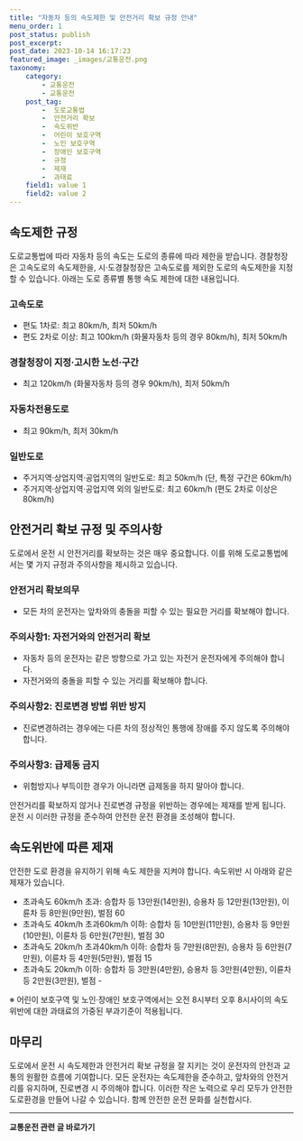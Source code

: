 ```yaml
---
title: "자동차 등의 속도제한 및 안전거리 확보 규정 안내"
menu_order: 1
post_status: publish
post_excerpt: 
post_date: 2023-10-14 16:17:23
featured_image: _images/교통운전.png
taxonomy:
    category:
        - 교통운전
        - 교통운전
    post_tag:
        -  도로교통법
        -  안전거리 확보
        -  속도위반
        -  어린이 보호구역
        -  노인 보호구역
        -  장애인 보호구역
        -  규정
        -  제재
        -  과태료
    field1: value 1
    field2: value 2
---
```



## 속도제한 규정

도로교통법에 따라 자동차 등의 속도는 도로의 종류에 따라 제한을 받습니다. 경찰청장은 고속도로의 속도제한을, 시·도경찰청장은 고속도로를 제외한 도로의 속도제한을 지정할 수 있습니다. 아래는 도로 종류별 통행 속도 제한에 대한 내용입니다.

### 고속도로
- 편도 1차로: 최고 80km/h, 최저 50km/h
- 편도 2차로 이상: 최고 100km/h (화물자동차 등의 경우 80km/h), 최저 50km/h

### 경찰청장이 지정·고시한 노선·구간
- 최고 120km/h (화물자동차 등의 경우 90km/h), 최저 50km/h

### 자동차전용도로
- 최고 90km/h, 최저 30km/h

### 일반도로
- 주거지역·상업지역·공업지역의 일반도로: 최고 50km/h (단, 특정 구간은 60km/h)
- 주거지역·상업지역·공업지역 외의 일반도로: 최고 60km/h (편도 2차로 이상은 80km/h)

## 안전거리 확보 규정 및 주의사항

도로에서 운전 시 안전거리를 확보하는 것은 매우 중요합니다. 이를 위해 도로교통법에서는 몇 가지 규정과 주의사항을 제시하고 있습니다.

### 안전거리 확보의무
- 모든 차의 운전자는 앞차와의 충돌을 피할 수 있는 필요한 거리를 확보해야 합니다.

### 주의사항1: 자전거와의 안전거리 확보
- 자동차 등의 운전자는 같은 방향으로 가고 있는 자전거 운전자에게 주의해야 합니다.
- 자전거와의 충돌을 피할 수 있는 거리를 확보해야 합니다.

### 주의사항2: 진로변경 방법 위반 방지
- 진로변경하려는 경우에는 다른 차의 정상적인 통행에 장애를 주지 않도록 주의해야 합니다.

### 주의사항3: 급제동 금지
- 위험방지나 부득이한 경우가 아니라면 급제동을 하지 말아야 합니다.

안전거리를 확보하지 않거나 진로변경 규정을 위반하는 경우에는 제재를 받게 됩니다. 운전 시 이러한 규정을 준수하여 안전한 운전 환경을 조성해야 합니다.

## 속도위반에 따른 제재

안전한 도로 환경을 유지하기 위해 속도 제한을 지켜야 합니다. 속도위반 시 아래와 같은 제재가 있습니다.

- 초과속도 60km/h 초과: 승합차 등 13만원(14만원), 승용차 등 12만원(13만원), 이륜차 등 8만원(9만원), 벌점 60
- 초과속도 40km/h 초과60km/h 이하: 승합차 등 10만원(11만원), 승용차 등 9만원(10만원), 이륜차 등 6만원(7만원), 벌점 30
- 초과속도 20km/h 초과40km/h 이하: 승합차 등 7만원(8만원), 승용차 등 6만원(7만원), 이륜차 등 4만원(5만원), 벌점 15
- 초과속도 20km/h 이하: 승합차 등 3만원(4만원), 승용차 등 3만원(4만원), 이륜차 등 2만원(3만원), 벌점 -

※ 어린이 보호구역 및 노인·장애인 보호구역에서는 오전 8시부터 오후 8시사이의 속도위반에 대한 과태료의 가중된 부과기준이 적용됩니다.

## 마무리

도로에서 운전 시 속도제한과 안전거리 확보 규정을 잘 지키는 것이 운전자의 안전과 교통의 원활한 흐름에 기여합니다. 모든 운전자는 속도제한을 준수하고, 앞차와의 안전거리를 유지하며, 진로변경 시 주의해야 합니다. 이러한 작은 노력으로 우리 모두가 안전한 도로환경을 만들어 나갈 수 있습니다. 함께 안전한 운전 문화를 실천합시다.











<!-- wp:separator -->
<hr class="wp-block-separator has-alpha-channel-opacity"/>
<!-- /wp:separator -->

<!-- wp:group {"backgroundColor":"base","layout":{"type":"constrained"}} -->
<div class="wp-block-group has-base-background-color has-background"><!-- wp:paragraph {"align":"center","fontSize":"large"} -->
<p class="has-text-align-center has-large-font-size"><strong>교통운전 관련 글 바로가기</strong></p>
<!-- /wp:paragraph -->


<!-- wp:latest-posts
{"categories":[{"id":1440,"count":19,"description":"","link":"https://uknowlaw.com/category/%ea%b5%90%ed%86%b5%ec%9a%b4%ec%a0%84/","name":"교통운전","slug":"교통운전","taxonomy":"category","parent":0,"meta":[],"_links":{"self":[{"href":"https://uknowlaw.com/wp-json/wp/v2/categories/1440"}],"collection":[{"href":"https://uknowlaw.com/wp-json/wp/v2/categories"}],"about":[{"href":"https://uknowlaw.com/wp-json/wp/v2/taxonomies/category"}],"wp:post_type":[{"href":"https://uknowlaw.com/wp-json/wp/v2/posts?categories=1440"}],"curies":[{"name":"wp","href":"https://api.w.org/{rel}","templated":true}]}}],"postsToShow":100,"excerptLength":28,"postLayout":"grid","columns":2,"featuredImageAlign":"left","featuredImageSizeSlug":"large","fontSize":"medium"} /--></div>
<!-- /wp:group -->